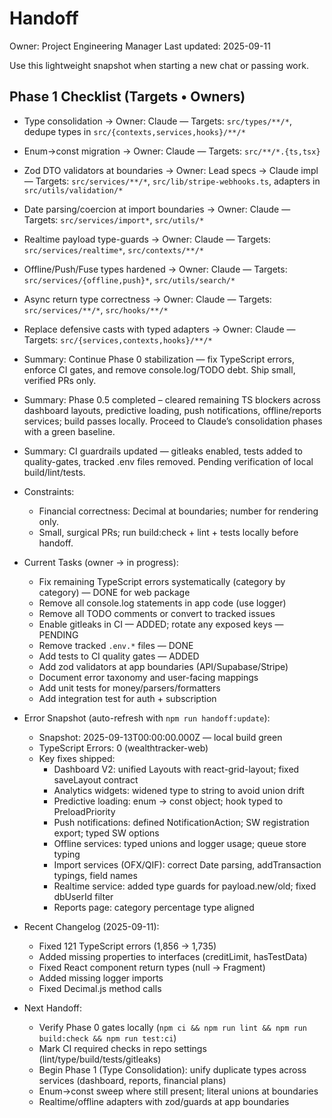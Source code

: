 # Handoff

Owner: Project Engineering Manager
Last updated: 2025-09-11

Use this lightweight snapshot when starting a new chat or passing work.

## Phase 1 Checklist (Targets • Owners)
- Type consolidation → Owner: Claude — Targets: `src/types/**/*`, dedupe types in `src/{contexts,services,hooks}/**/*`
- Enum→const migration → Owner: Claude — Targets: `src/**/*.{ts,tsx}`
- Zod DTO validators at boundaries → Owner: Lead specs → Claude impl — Targets: `src/services/**/*`, `src/lib/stripe-webhooks.ts`, adapters in `src/utils/validation/*`
- Date parsing/coercion at import boundaries → Owner: Claude — Targets: `src/services/import*`, `src/utils/*`
- Realtime payload type-guards → Owner: Claude — Targets: `src/services/realtime*`, `src/contexts/**/*`
- Offline/Push/Fuse types hardened → Owner: Claude — Targets: `src/services/{offline,push}*`, `src/utils/search/*`
- Async return type correctness → Owner: Claude — Targets: `src/services/**/*`, `src/hooks/**/*`
- Replace defensive casts with typed adapters → Owner: Claude — Targets: `src/{services,contexts,hooks}/**/*`

- Summary: Continue Phase 0 stabilization — fix TypeScript errors, enforce CI gates, and remove console.log/TODO debt. Ship small, verified PRs only.
- Summary: Phase 0.5 completed – cleared remaining TS blockers across dashboard layouts, predictive loading, push notifications, offline/reports services; build passes locally. Proceed to Claude’s consolidation phases with a green baseline.
 - Summary: CI guardrails updated — gitleaks enabled, tests added to quality-gates, tracked .env files removed. Pending verification of local build/lint/tests.

- Constraints:
  - Financial correctness: Decimal at boundaries; number for rendering only.
  - Small, surgical PRs; run build:check + lint + tests locally before handoff.

- Current Tasks (owner → in progress):
  - Fix remaining TypeScript errors systematically (category by category) — DONE for web package
  - Remove all console.log statements in app code (use logger)
  - Remove all TODO comments or convert to tracked issues
  - Enable gitleaks in CI — ADDED; rotate any exposed keys — PENDING
  - Remove tracked `.env.*` files — DONE
  - Add tests to CI quality gates — ADDED
  - Add zod validators at app boundaries (API/Supabase/Stripe)
  - Document error taxonomy and user-facing mappings
  - Add unit tests for money/parsers/formatters
  - Add integration test for auth + subscription

- Error Snapshot (auto-refresh with `npm run handoff:update`):
  <!-- ERROR_SNAPSHOT_START -->
  - Snapshot: 2025-09-13T00:00:00.000Z — local build green
  - TypeScript Errors: 0 (wealthtracker-web)
  - Key fixes shipped:
    - Dashboard V2: unified Layouts with react-grid-layout; fixed saveLayout contract
    - Analytics widgets: widened type to string to avoid union drift
    - Predictive loading: enum → const object; hook typed to PreloadPriority
    - Push notifications: defined NotificationAction; SW registration export; typed SW options
    - Offline services: typed unions and logger usage; queue store typing
    - Import services (OFX/QIF): correct Date parsing, addTransaction typings, field names
    - Realtime service: added type guards for payload.new/old; fixed dbUserId filter
    - Reports page: category percentage type aligned
  <!-- ERROR_SNAPSHOT_END -->

- Recent Changelog (2025-09-11):
  - Fixed 121 TypeScript errors (1,856 → 1,735)
  - Added missing properties to interfaces (creditLimit, hasTestData)
  - Fixed React component return types (null → Fragment)
  - Added missing logger imports
  - Fixed Decimal.js method calls

- Next Handoff:
  - Verify Phase 0 gates locally (`npm ci && npm run lint && npm run build:check && npm run test:ci`)
  - Mark CI required checks in repo settings (lint/type/build/tests/gitleaks)
  - Begin Phase 1 (Type Consolidation): unify duplicate types across services (dashboard, reports, financial plans)
  - Enum→const sweep where still present; literal unions at boundaries
  - Realtime/offline adapters with zod/guards at app boundaries

